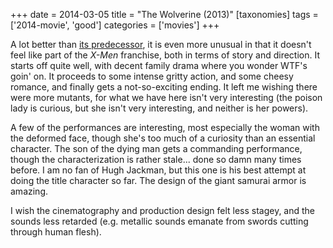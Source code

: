 +++
date = 2014-03-05
title = "The Wolverine (2013)"
[taxonomies]
tags = ['2014-movie', 'good']
categories = ['movies']
+++

A lot better than [its predecessor], it is even more unusual in that it
doesn't feel like part of the *X-Men* franchise, both in terms of story
and direction. It starts off quite well, with decent family drama where
you wonder WTF's goin' on. It proceeds to some intense gritty action,
and some cheesy romance, and finally gets a not-so-exciting ending. It
left me wishing there were more mutants, for what we have here isn't
very interesting (the poison lady is curious, but she isn't very
interesting, and neither is her powers).

A few of the performances are interesting, most especially the woman with
the deformed face, though she's too much of a curiosity than an
essential character. The son of the dying man gets a commanding
performance, though the characterization is rather stale... done so
damn many times before. I am no fan of Hugh Jackman, but this one is his
best attempt at doing the title character so far. The design of the
giant samurai armor is amazing.

I wish the cinematography and production design felt less stagey, and
the sounds less retarded (e.g. metallic sounds emanate from swords
cutting through human flesh).

  [its predecessor]: @/x-men-origins-wolverine-2009.md
